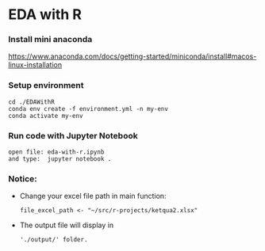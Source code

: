# EDA with R 

### Install mini anaconda 
https://www.anaconda.com/docs/getting-started/miniconda/install#macos-linux-installation 


### Setup environment 
```
cd ./EDAWithR
conda env create -f environment.yml -n my-env 
conda activate my-env 

```
### Run code with Jupyter Notebook 

```
open file: eda-with-r.ipynb 
and type:  jupyter notebook . 
```

### Notice: 
- Change your excel file path in main function: 
    ```
    file_excel_path <- "~/src/r-projects/ketqua2.xlsx"
    ```
- The output file will display in 
    ``` 
    './output/' folder. 
    ``` 